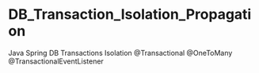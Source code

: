 # DB_Transaction_Isolation_Propagation
Java Spring DB Transactions Isolation @Transactional @OneToMany @TransactionalEventListener
